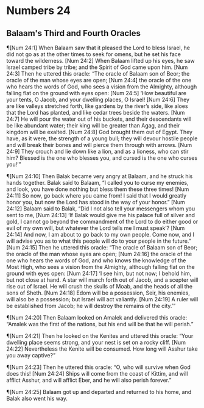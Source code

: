 # Numbers 24

## Balaam's Third and Fourth Oracles
¶[Num 24:1] When Balaam saw that it pleased the Lord to bless Israel, he did not go as at the other times to seek for omens, but he set his face toward the wilderness.
[Num 24:2] When Balaam lifted up his eyes, he saw Israel camped tribe by tribe; and the Spirit of God came upon him.
[Num 24:3] Then he uttered this oracle: “The oracle of Balaam son of Beor; the oracle of the man whose eyes are open;
[Num 24:4] the oracle of the one who hears the words of God, who sees a vision from the Almighty, although falling flat on the ground with eyes open:
[Num 24:5] ‘How beautiful are your tents, O Jacob, and your dwelling places, O Israel!
[Num 24:6] They are like valleys stretched forth, like gardens by the river’s side, like aloes that the Lord has planted, and like cedar trees beside the waters.
[Num 24:7] He will pour the water out of his buckets, and their descendants will be like abundant water; their king will be greater than Agag, and their kingdom will be exalted.
[Num 24:8] God brought them out of Egypt. They have, as it were, the strength of a young bull; they will devour hostile people and will break their bones and will pierce them through with arrows.
[Num 24:9] They crouch and lie down like a lion, and as a lioness, who can stir him? Blessed is the one who blesses you, and cursed is the one who curses you!’”

¶[Num 24:10] Then Balak became very angry at Balaam, and he struck his hands together. Balak said to Balaam, “I called you to curse my enemies, and look, you have done nothing but bless them these three times!
[Num 24:11] So now, go back where you came from! I said that I would greatly honor you, but now the Lord has stood in the way of your honor.”
[Num 24:12] Balaam said to Balak, “Did I not also tell your messengers whom you sent to me,
[Num 24:13] ‘If Balak would give me his palace full of silver and gold, I cannot go beyond the commandment of the Lord to do either good or evil of my own will, but whatever the Lord tells me I must speak’?
[Num 24:14] And now, I am about to go back to my own people. Come now, and I will advise you as to what this people will do to your people in the future.”
[Num 24:15] Then he uttered this oracle: “The oracle of Balaam son of Beor; the oracle of the man whose eyes are open;
[Num 24:16] the oracle of the one who hears the words of God, and who knows the knowledge of the Most High, who sees a vision from the Almighty, although falling flat on the ground with eyes open:
[Num 24:17] ‘I see him, but not now; I behold him, but not close at hand. A star will march forth out of Jacob, and a scepter will rise out of Israel. He will crush the skulls of Moab, and the heads of all the sons of Sheth.
[Num 24:18] Edom will be a possession, Seir, his enemies, will also be a possession; but Israel will act valiantly.
[Num 24:19] A ruler will be established from Jacob; he will destroy the remains of the city.’”

¶[Num 24:20] Then Balaam looked on Amalek and delivered this oracle: “Amalek was the first of the nations, but his end will be that he will perish.”

¶[Num 24:21] Then he looked on the Kenites and uttered this oracle: “Your dwelling place seems strong, and your nest is set on a rocky cliff.
[Num 24:22] Nevertheless the Kenite will be consumed. How long will Asshur take you away captive?”

¶[Num 24:23] Then he uttered this oracle: “O, who will survive when God does this!
[Num 24:24] Ships will come from the coast of Kittim, and will afflict Asshur, and will afflict Eber, and he will also perish forever.”

¶[Num 24:25] Balaam got up and departed and returned to his home, and Balak also went his way.

